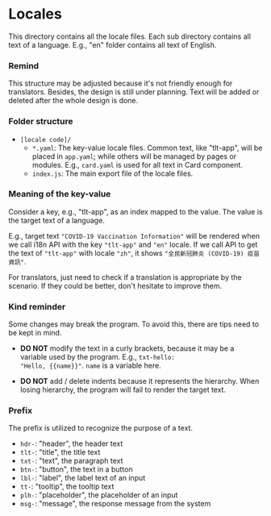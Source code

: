 # Locales

This directory contains all the locale files.
Each sub directory contains all text of a language.
E.g., "en" folder contains all text of English.

### Remind
This structure may be adjusted because it's not friendly enough for translators.
Besides, the design is still under planning.
Text will be added or deleted after the whole design is done.  

### Folder structure
* <code>[locale code]/</code>
  * <code>\*.yaml</code>: The key-value locale files. Common text, like "tlt-app", will be placed in <code>app.yaml</code>; while others will be managed by pages or modules. E.g., <code>card.yaml</code> is used for all text in Card component.
  * <code>index.js</code>: The main export file of the locale files.

### Meaning of the key-value
Consider a key, e.g., "tlt-app", as an index mapped to the value.
The value is the target text of a language.

E.g., target text <code>"COVID-19 Vaccination Information"</code> will be rendered when we call i18n API with the key <code>"tlt-app"</code> and <code>"en"</code> locale.
If we call API to get the text of <code>"tlt-app"</code> with locale <code>"zh"</code>, it shows <code>"全民新冠肺炎 (COVID-19) 疫苗資訊"</code>.

For translators, just need to check if a translation is appropriate by the scenario.
If they could be better, don't hesitate to improve them.

### Kind reminder
Some changes may break the program. To avoid this, there are tips need to be kept in mind.

- **DO NOT** modify the text in a curly brackets, because it may be a variable used by the program.
E.g., <code>txt-hello: "Hello, {{name}}"</code>. <code>name</code> is a variable here.

- **DO NOT** add / delete indents because it represents the hierarchy. When losing hierarchy, the program will fail to render the target text. 

### Prefix
The prefix is utilized to recognize the purpose of a text.
* <code>hdr-</code>: "header", the header text
* <code>tlt-</code>: "title", the title text
* <code>txt-</code>: "text", the paragraph text
* <code>btn-</code>: "button", the text in a button
* <code>lbl-</code>: "label", the label text of an input
* <code>tt-</code>: "tooltip", the tooltip text
* <code>plh-</code>: "placeholder", the placeholder of an input
* <code>msg-</code>: "message", the response message from the system

